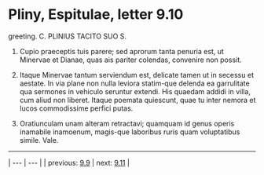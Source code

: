 # Pliny, Espitulae, letter 9.10

greeting. C. PLINIUS TACITO SUO S.



1. Cupio praeceptis tuis parere; sed aprorum tanta penuria est, ut Minervae et Dianae, quas ais pariter colendas, convenire non possit.



2. Itaque Minervae tantum serviendum est, delicate tamen ut in secessu et aestate. In via plane non nulla leviora statim-que delenda ea garrulitate qua sermones in vehiculo seruntur extendi. His quaedam addidi in villa, cum aliud non liberet. Itaque poemata quiescunt, quae tu inter nemora et lucos commodissime perfici putas.



3. Oratiunculam unam alteram retractavi; quamquam id genus operis inamabile inamoenum, magis-que laboribus ruris quam voluptatibus simile. Vale.



---

| --- | --- |
| previous: [9.9](../9.9/) | next: [9.11](../9.11/) |